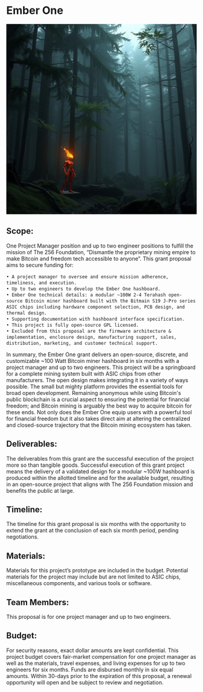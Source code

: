 # Ember One

<img src="assets/Ember-One-Lander.jpg">

## Scope:
One Project Manager position and up to two engineer positions to fulfill the mission of The 256 Foundation, “Dismantle the proprietary mining empire to make Bitcoin and freedom tech accessible to anyone”. This grant proposal aims to secure funding for:

    • A project manager to oversee and ensure mission adherence, timeliness, and execution. 
    • Up to two engineers to develop the Ember One hashboard.
    • Ember One technical details: a modular ~100W 2-4 Terahash open-source Bitcoin miner hashboard built with the Bitmain S19 J-Pro series ASIC chips including hardware component selection, PCB design, and thermal design. 
    • Supporting documentation with hashboard interface specification. 
    • This project is fully open-source GPL licensed.
    • Excluded from this proposal are the firmware architecture & implementation, enclosure design, manufacturing support, sales, distribution, marketing, and customer technical support.

In summary, the Ember One grant delivers an open-source, discrete, and customizable ~100 Watt Bitcoin miner hashboard in six months with a project manager and up to two engineers. This project will be a springboard for a complete mining system built with ASIC chips from other manufacturers. The open design makes integrating it in a variety of ways possible. The small but mighty platform provides the essential tools for broad open development. Remaining anonymous while using Bitcoin's public blockchain is a crucial aspect to ensuring the potential for financial freedom; and Bitcoin mining is arguably the best way to acquire bitcoin for these ends. Not only does the Ember One equip users with a powerful tool for financial freedom but it also takes direct aim at altering the centralized and closed-source trajectory that the Bitcoin mining ecosystem has taken.

## Deliverables:
The deliverables from this grant are the successful execution of the project more so than tangible goods. Successful execution of this grant project means the delivery of a validated design for a modular ~100W hashboard is produced within the allotted timeline and for the available budget, resulting in an open-source project that aligns with The 256 Foundation mission and benefits the public at large. 

## Timeline:
The timeline for this grant proposal is six months with the opportunity to extend the grant at the conclusion of each six month period, pending negotiations.

## Materials:
Materials for this project’s prototype are included in the budget. Potential materials for the project may include but are not limited to ASIC chips, miscellaneous components, and various tools or software.

## Team Members:
This proposal is for one project manager and up to two engineers. 

## Budget:
For security reasons, exact dollar amounts are kept confidential. This project budget covers fair-market compensation for one project manager as well as the materials, travel expenses, and living expenses for up to two engineers for six months. Funds are disbursed monthly in six equal amounts. Within 30-days prior to the expiration of this proposal, a renewal opportunity will open and be subject to review and negotiation. 
